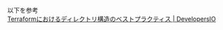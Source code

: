 以下を参考 \
[Terraformにおけるディレクトリ構造のベストプラクティス | DevelopersIO](https://dev.classmethod.jp/articles/directory-layout-bestpractice-in-terraform/)
